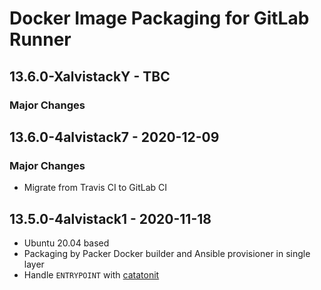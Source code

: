 # Docker Image Packaging for GitLab Runner

## 13.6.0-XalvistackY - TBC

### Major Changes

## 13.6.0-4alvistack7 - 2020-12-09

### Major Changes

  - Migrate from Travis CI to GitLab CI

## 13.5.0-4alvistack1 - 2020-11-18

  - Ubuntu 20.04 based
  - Packaging by Packer Docker builder and Ansible provisioner in single layer
  - Handle `ENTRYPOINT` with [catatonit](https://github.com/openSUSE/catatonit)
